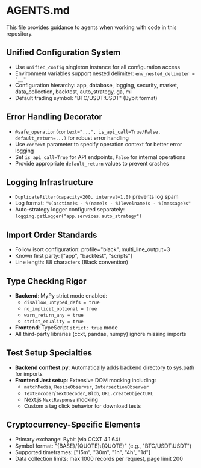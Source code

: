# AGENTS.md

This file provides guidance to agents when working with code in this repository.

## Unified Configuration System

- Use `unified_config` singleton instance for all configuration access
- Environment variables support nested delimiter: `env_nested_delimiter = "__"`
- Configuration hierarchy: app, database, logging, security, market, data_collection, backtest, auto_strategy, ga, ml
- Default trading symbol: "BTC/USDT:USDT" (Bybit format)

## Error Handling Decorator

- `@safe_operation(context="...", is_api_call=True/False, default_return=...)` for robust error handling
- Use `context` parameter to specify operation context for better error logging
- Set `is_api_call=True` for API endpoints, `False` for internal operations
- Provide appropriate `default_return` values to prevent crashes

## Logging Infrastructure

- `DuplicateFilter(capacity=200, interval=1.0)` prevents log spam
- Log format: `"%(asctime)s - %(name)s - %(levelname)s - %(message)s"`
- Auto-strategy logger configured separately: `logging.getLogger("app.services.auto_strategy")`

## Import Order Standards

- Follow isort configuration: profile="black", multi_line_output=3
- Known first party: ["app", "backtest", "scripts"]
- Line length: 88 characters (Black convention)

## Type Checking Rigor

- **Backend**: MyPy strict mode enabled:
  - `disallow_untyped_defs = true`
  - `no_implicit_optional = true`
  - `warn_return_any = true`
  - `strict_equality = true`
- **Frontend**: TypeScript `strict: true` mode
- All third-party libraries (ccxt, pandas, numpy) ignore missing imports

## Test Setup Specialties

- **Backend conftest.py**: Automatically adds backend directory to sys.path for imports
- **Frontend Jest setup**: Extensive DOM mocking including:
  - `matchMedia`, `ResizeObserver`, `IntersectionObserver`
  - `TextEncoder`/`TextDecoder`, `Blob`, `URL.createObjectURL`
  - Next.js `NextResponse` mocking
  - Custom `a` tag click behavior for download tests

## Cryptocurrency-Specific Elements

- Primary exchange: Bybit (via CCXT 4.1.64)
- Symbol format: "{BASE}/{QUOTE}:{QUOTE}" (e.g., "BTC/USDT:USDT")
- Supported timeframes: ["15m", "30m", "1h", "4h", "1d"]
- Data collection limits: max 1000 records per request, page limit 200